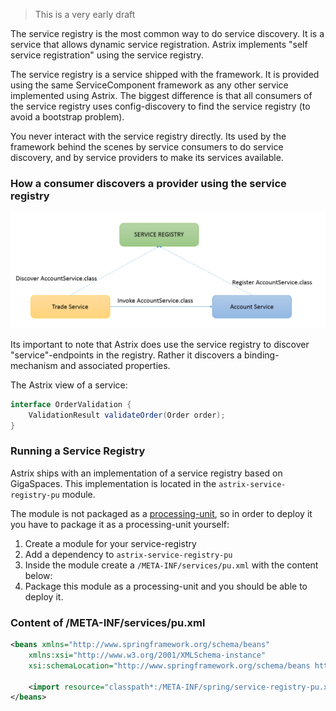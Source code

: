> This is a very early draft

The service registry is the most common way to do service discovery. It is a service that allows dynamic service registration. Astrix implements "self service registration" using the service registry.

The service registry is a service shipped with the framework. It is provided using the same ServiceComponent framework as any other service implemented using Astrix. The biggest difference is that all consumers of the service registry uses config-discovery to find the service registry (to avoid a bootstrap problem).

You never interact with the service registry directly. Its used by the framework behind the scenes by service consumers to do service discovery, and by service providers to make its services available.

### How a consumer discovers a provider using the service registry
![ServiceBeanInstance](images/Astrix-Design-ServiceRegistry.png) 

Its important to note that Astrix does use the service registry to discover "service"-endpoints in the registry. Rather it discovers a binding-mechanism and associated properties.


The Astrix view of a service:

```java
interface OrderValidation {
    ValidationResult validateOrder(Order order);
}
```


### Running a Service Registry
Astrix ships with an implementation of a service registry based on GigaSpaces. This implementation is located in the `astrix-service-registry-pu` module.

The module is not packaged as a [processing-unit](http://docs.gigaspaces.com/xap101/the-processing-unit-structure-and-configuration.html), so in order to deploy it you have to package it as a processing-unit yourself:

1. Create a module for your service-registry
2. Add a dependency to `astrix-service-registry-pu`
3. Inside the module create a `/META-INF/services/pu.xml` with the content below:
4. Package this module as a processing-unit and you should be able to deploy it.

### Content of /META-INF/services/pu.xml
```xml
<beans xmlns="http://www.springframework.org/schema/beans"
	xmlns:xsi="http://www.w3.org/2001/XMLSchema-instance"
	xsi:schemaLocation="http://www.springframework.org/schema/beans http://www.springframework.org/schema/beans/spring-beans.xsd">

	<import resource="classpath*:/META-INF/spring/service-registry-pu.xml" />
</beans>
```







